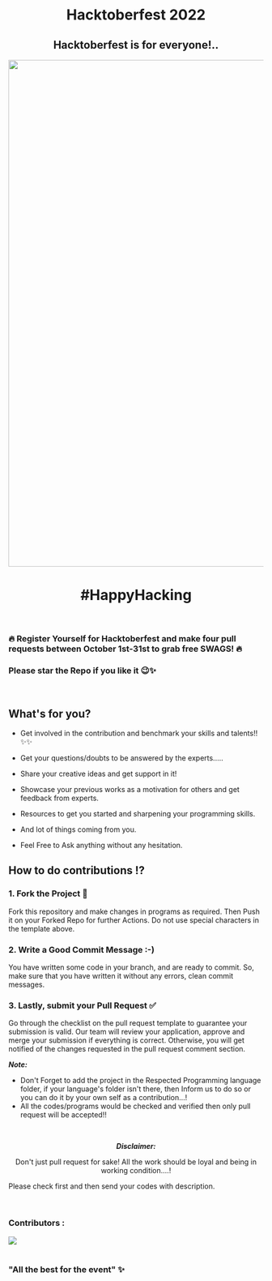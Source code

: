 <h1 align='center'> Hacktoberfest 2022</h1>

<h2 align='center'> Hacktoberfest is for everyone!..</h2>

<img src="https://res.cloudinary.com/practicaldev/image/fetch/s--n6yDj0MN--/c_imagga_scale,f_auto,fl_progressive,h_420,q_auto,w_1000/https://dev-to-uploads.s3.amazonaws.com/uploads/articles/12t9r8j7n9ynxbdzhs5p.png" align='center' width=1000px>

<h1 align='center'>#HappyHacking</h1>

<br>

### 🔥 Register Yourself for Hacktoberfest and make four pull requests between October 1st-31st to grab free SWAGS! 🔥

### Please star the Repo if you like it 😉✨
<br/>

## What's for you? 

- Get involved in the contribution and benchmark your skills and talents!! ✨✨

- Get your questions/doubts to be answered by the experts.....

- Share your creative ideas and get support in it!

- Showcase your previous works as a motivation for others and get feedback from experts.

- Resources to get you started and sharpening  your programming skills.

- And lot of things coming from you.

- Feel Free to Ask anything without any hesitation.


## How to do contributions ⁉️

### 1. Fork the Project 🍴
Fork this repository and make changes in programs as required. Then Push it on your Forked Repo for further Actions. Do not use special characters in the template above.

### 2. Write a Good Commit Message :-)
You have written some code in your branch, and are ready to commit. So, make sure that you have written it without any errors, clean commit messages.



### 3. Lastly, submit your Pull Request ✅

Go through the checklist on the pull request template to guarantee your submission is valid. Our team will review your application, approve and merge your submission if everything is correct. Otherwise, you will get notified of the changes requested in the pull request comment section.

*<b>Note:</b>* 
- Don't Forget to add the project in the Respected Programming language folder, if your language's folder isn't there, then Inform us to do so or you can do it by your own self as a contribution...!
- All the codes/programs would be checked and verified then only pull request will be accepted!!

<br>

<center>

*<b>Disclaimer:</b>* 

Don't just pull request for sake! All the work should be loyal and being in working condition....!

</center>

Please check first and then send your codes with description.

<br>

### Contributors :
<a href="https://github.com/InvisiblePro/Hacktoberfest-2022/graphs/contributors">
  <img src="https://contrib.rocks/image?repo=InvisiblePro/Hacktoberfest-2022" />
</a>

<br>
<br>

### "All the best for the event" ✨
